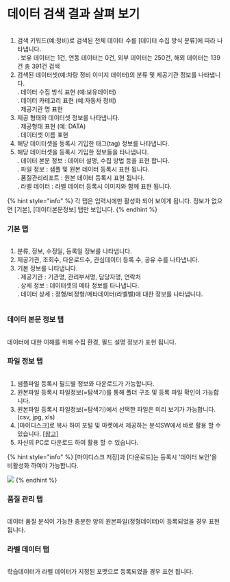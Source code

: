 # 데이터 검색 결과 살펴 보기

<figure><img src="../.gitbook/assets/image.png" alt=""><figcaption></figcaption></figure>

1. 검색 키워드(예:정비)로 검색된 전체 데이터 수를 \[데이터 수집 방식 분류]에 따라 나타냅니다. \
   . 보유 데이터는 1건, 연동 데이터는 0건, 외부 데이터는 250건, 해외 데이터는 139건 총 391건 검색
2. 검색된 데이터셋(예:차량 정비 이미지 데이터)의 분류 및 제공기관 정보를 나타냅니다. \
   . 데이터 수집 방식 표현 (예:보유데이터) \
   . 데이터 카테고리 표현 (예:자동차 정비)\
   . 제공기관 명 표현&#x20;
3. 제공 형태와 데이터셋 정보를 나타냅니다. \
   . 제공형태 표현 (예: DATA)\
   . 데이터셋 이름 표현&#x20;
4. 해당 데이터셋을 등록시 기입한 태그(tag) 정보를 나타냅니다.&#x20;
5. 해당 데이터셋을 등록시 기입한 정보들을 타나냅니다. \
   . 데이터 본문 정보 : 데이터 설명, 수집 방법 등을 표현 합니다.\
   . 파일 정보 : 샘플 및 원본 데이터 등록시 표현 됩니다. \
   . 품질관리리포트 : 원본 데이터 등록시 표현 됩니다. \
   . 라벨 데이터 : 라벨 데이터 등록시 이미지와 함께 표현 됩니다.&#x20;

{% hint style="info" %}
각 탭은 입력시에만 활성화 되어 보이게 됩니다. 정보가 없으면 \[기본], \[데이터본문정보] 탭만 보입니다.
{% endhint %}

### 기본 탭&#x20;

<figure><img src="../.gitbook/assets/image (1).png" alt=""><figcaption></figcaption></figure>

1. 분류, 정보, 수정일, 등록일 정보를 나타냅니다.&#x20;
2. 제공기관, 조회수, 다운로드수, 관심데이터 등록 수, 공유 수를 나타냅니다.&#x20;
3. 기본 정보를 나타냅니다. \
   . 제공기관 : 기관명, 관리부서명, 담당자명, 연락처\
   . 상세 정보 : 데이터셋의 메타 정보를 타나냅니다. \
   . 데이터 상세 : 정형/비정형/메타데이터(라벨벨)에 대한 정보를 나타냅니다.&#x20;

<figure><img src="../.gitbook/assets/image (3).png" alt=""><figcaption></figcaption></figure>

### 데이터 본문 정보 탭

<figure><img src="../.gitbook/assets/image (5).png" alt=""><figcaption></figcaption></figure>

데이터에 대한 이해를 위해 수집 환경, 필드 설명 정보가 표현 됩니다.&#x20;



### 파일 정보 탭

<figure><img src="../.gitbook/assets/image (6).png" alt=""><figcaption></figcaption></figure>

1. 샘플파일 등록시 필드별 정보와 다운로드가 가능합니다.
2. 원본파일 등록시 파일정보(=탐색기)를 통해 폴더 구조 및 등록 파일 확인이 가능합니다.&#x20;
3. 원본파일 등록시 파일정보(=탐색기)에서 선택한 파일은 미리 보기가 가능합니다. (csv, jpg, xls)
4. \[마이디스크]로 복사 하여 포털 및 마켓에서 제공하는 분석SW에서 바로 활용  할 수 있습니다. [\[참고\]](ide-colab.md)
5. 자신의 PC로 다운로드 하여 활용 할 수 있습니다.&#x20;

{% hint style="info" %}
\[마이디스크 저장]과 \[다운로드]는 등록시 '데이터 보안'을 비활성화 하여야 가능합니다.&#x20;

![](<../.gitbook/assets/image (7).png>)
{% endhint %}

### 품질 관리 탭

<figure><img src="../.gitbook/assets/image (8).png" alt=""><figcaption></figcaption></figure>

데이터 품질 분석이 가능한 충분한 양의 원본파일(정형데이터)이 등록되었을 경우 표현 됩니다.&#x20;

### 라벨 데이터 탭

<figure><img src="../.gitbook/assets/image (4).png" alt=""><figcaption></figcaption></figure>

학습데이터가 라벨 데이터가 지정된 포맷으로 등록되었을  경우 표현 됩니다.&#x20;

